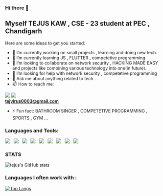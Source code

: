 ### Hi there 👋

## Myself TEJUS KAW , CSE - 23 student at PEC , Chandigarh

Here are some ideas to get you started:

- 🔭 I’m currently working on small projects , learning and doing new tech.
- 🌱 I’m currently learning JS , FLUTTER , competetive programming
- 👯 I’m looking to collaborate on network security , HACKING MADE EASY and projects like combining various technology into one(in future).
- 🤔 I’m looking for help with network security , competetive programming
- 💬 Ask me about anything related to tech .
- 📫 How to reach me: 

<a href="https://www.linkedin.com/in/tejus-kaw-051a5218b/"><img src="https://img.icons8.com/fluent/48/000000/linkedin.png"/></a>
<a href="https://github.com/tejvirus0003"><img src="https://img.icons8.com/fluent/48/000000/github.png"/></a>
<br>
<b>tejvirus0003@gmail.com</b>

- ⚡ Fun fact: BATHROOM SINGER , COMPETETIVE PROGRAMMING , SPORTS , GYM ...

### Languages and Tools:
<img src="https://img.icons8.com/color/48/000000/c-plus-plus-logo.png"/> &nbsp; <img src="https://img.icons8.com/color/48/000000/c-programming.png"/> &nbsp; <img src="https://img.icons8.com/color/48/000000/python.png"/> &nbsp; <img src="https://img.icons8.com/plasticine/48/000000/react.png"/> &nbsp; <img src="https://img.icons8.com/color/48/000000/html-5.png"/> &nbsp; <img src="https://img.icons8.com/color/48/000000/css3.png"/> &nbsp; <img src="https://img.icons8.com/color/48/000000/nodejs.png"/> &nbsp; <img src="https://img.icons8.com/color/48/000000/firebase.png"/> &nbsp; <img src="https://img.icons8.com/color/48/000000/mongodb.png"/>

### STATS

![tejus's GitHub stats](https://github-readme-stats.vercel.app/api?username=tejvirus0003&count_private=true&show_icons=true&theme=yeblu)

### Languages I often work with : 
[![Top Langs](https://github-readme-stats.vercel.app/api/top-langs/?username=tejvirus0003)](https://github.com/tejvirus0003/github-readme-stats)

